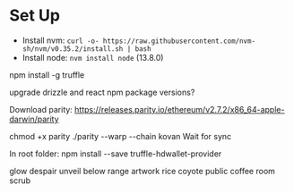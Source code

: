 # Set Up
- Install nvm:
`curl -o- https://raw.githubusercontent.com/nvm-sh/nvm/v0.35.2/install.sh | bash`
- Install node:
`nvm install node` (13.8.0)

npm install -g truffle

upgrade drizzle and react npm package versions?

Download parity:
https://releases.parity.io/ethereum/v2.7.2/x86_64-apple-darwin/parity

chmod +x parity
./parity --warp --chain kovan
Wait for sync

In root folder:
npm install --save truffle-hdwallet-provider


glow despair unveil below range artwork rice coyote public coffee room scrub

